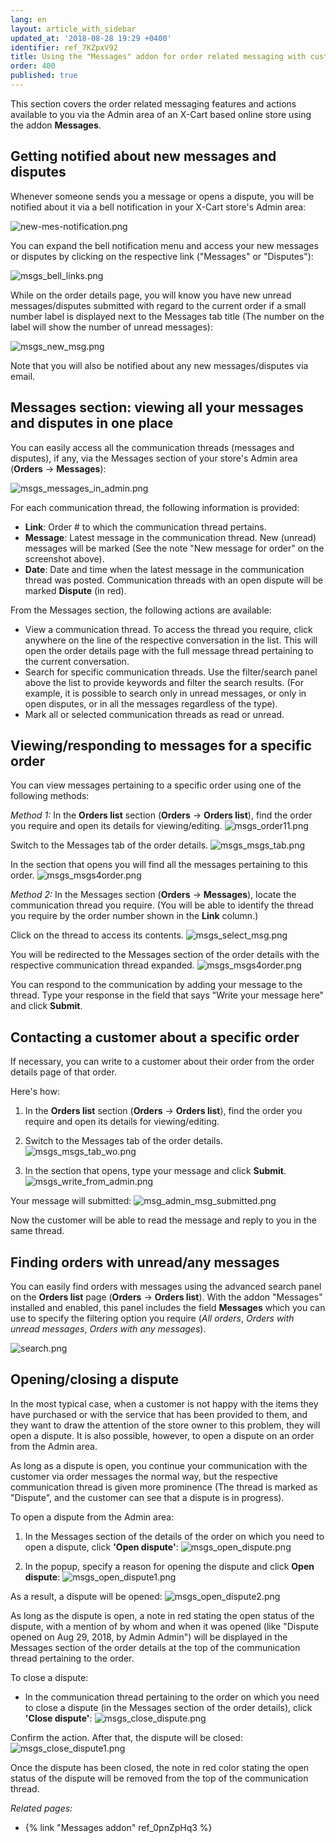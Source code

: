 ```yaml
---
lang: en
layout: article_with_sidebar
updated_at: '2018-08-28 19:29 +0400'
identifier: ref_7KZpxV92
title: Using the "Messages" addon for order related messaging with customers
order: 400
published: true
---
```

This section covers the order related messaging features and actions available to you via the Admin area of an X-Cart based online store using the addon **Messages**.

## Getting notified about new messages and disputes
Whenever someone sends you a message or opens a dispute, you will be notified about it via a bell notification in your X-Cart store's Admin area:

   ![new-mes-notification.png]({{site.baseurl}}/attachments/ref_09pfmGGi/new-mes-notification.png)

You can expand the bell notification menu and access your new messages or disputes by clicking on the respective link ("Messages" or "Disputes"):

   ![msgs_bell_links.png]({{site.baseurl}}/attachments/ref_7KZpxV92/msgs_bell_links.png)

While on the order details page, you will know you have new unread messages/disputes submitted with regard to the current order if a small number label is displayed next to the Messages tab title (The number on the label will show the number of unread messages):
   
   ![msgs_new_msg.png]({{site.baseurl}}/attachments/ref_7KZpxV92/msgs_new_msg.png)

Note that you will also be notified about any new messages/disputes via email.


## Messages section: viewing all your messages and disputes in one place
You can easily access all the communication threads (messages and disputes), if any, via the Messages section of your store's Admin area (**Orders** -> **Messages**):

   ![msgs_messages_in_admin.png]({{site.baseurl}}/attachments/ref_7KZpxV92/msgs_messages_in_admin.png)

For each communication thread, the following information is provided:
   
   * **Link**: Order # to which the communication thread pertains. 
   * **Message**: Latest message in the communication thread. New (unread) messages will be marked (See the note "New message for order" on the screenshot above).
   * **Date**: Date and time when the latest message in the communication thread was posted. 
Communication threads with an open dispute will be marked **Dispute** (in red).

From the Messages section, the following actions are available:

   * View a communication thread. To access the thread you require, click anywhere on the line of the respective conversation in the list. This will open the order details page with the full message thread pertaining to the current conversation.
   * Search for specific communication threads. Use the filter/search panel above the list to provide keywords and filter the search results. (For example, it is possible to search only in unread messages, or only in open disputes, or in all the messages regardless of the type).
   * Mark all or selected communication threads as read or unread.

## Viewing/responding to messages for a specific order
You can view messages pertaining to a specific order using one of the following methods:

_Method 1:_
   In the **Orders list** section (**Orders** -> **Orders list**), find the order you require and open its details for viewing/editing. 
   ![msgs_order11.png]({{site.baseurl}}/attachments/ref_7KZpxV92/msgs_order11.png)

   Switch to the Messages tab of the order details.
   ![msgs_msgs_tab.png]({{site.baseurl}}/attachments/ref_7KZpxV92/msgs_msgs_tab.png)

   In the section that opens you will find all the messages pertaining to this order.
   ![msgs_msgs4order.png]({{site.baseurl}}/attachments/ref_7KZpxV92/msgs_msgs4order.png)

 
_Method 2:_ 
   In the Messages section (**Orders** -> **Messages**), locate the communication thread you require. (You will be able to identify the thread you require by the order number shown in the **Link** column.) 
   
   Click on the thread to access its contents. 
   ![msgs_select_msg.png]({{site.baseurl}}/attachments/ref_7KZpxV92/msgs_select_msg.png)

   You will be redirected to the Messages section of the order details with the respective communication thread expanded.
   ![msgs_msgs4order.png]({{site.baseurl}}/attachments/ref_7KZpxV92/msgs_msgs4order.png)

You can respond to the communication by adding your message to the thread. Type your response in the field that says "Write your message here" and click **Submit**.

## Contacting a customer about a specific order
If necessary, you can write to a customer about their order from the order details page of that order.

Here's how:

   1. In the **Orders list** section (**Orders** -> **Orders list**), find the order you require and open its details for viewing/editing. 
 
   2. Switch to the Messages tab of the order details.
      ![msgs_msgs_tab_wo.png]({{site.baseurl}}/attachments/ref_7KZpxV92/msgs_msgs_tab_wo.png)

   3. In the section that opens, type your message and click **Submit**.
      ![msgs_write_from_admin.png]({{site.baseurl}}/attachments/ref_7KZpxV92/msgs_write_from_admin.png)

Your message will submitted:
      ![msg_admin_msg_submitted.png]({{site.baseurl}}/attachments/ref_7KZpxV92/msg_admin_msg_submitted.png)

Now the customer will be able to read the message and reply to you in the same thread.
   
## Finding orders with unread/any messages
You can easily find orders with messages using the advanced search panel on the **Orders list** page (**Orders** -> **Orders list**). With the addon "Messages" installed and enabled, this panel includes the field **Messages** which you can use to specify the filtering option you require (_All orders_, _Orders with unread messages_, _Orders with any messages_).
  
  ![search.png]({{site.baseurl}}/attachments/ref_09pfmGGi/search.png)

## Opening/closing a dispute
In the most typical case, when a customer is not happy with the items they have purchased or with the service that has been provided to them, and they want to draw the attention of the store owner to this problem, they will open a dispute. It is also possible, however, to open a dispute on an order from the Admin area. 

As long as a dispute is open, you continue your communication with the customer via order messages the normal way, but the respective communication thread is given more prominence (The thread is marked as "Dispute", and the customer can see that a dispute is in progress).

To open a dispute from the Admin area:

   1. In the Messages section of the details of the order on which you need to open a dispute, click **'Open dispute'**:
      ![msgs_open_dispute.png]({{site.baseurl}}/attachments/ref_7KZpxV92/msgs_open_dispute.png)
  
   2. In the popup, specify a reason for opening the dispute and click **Open dispute**:
      ![msgs_open_dispute1.png]({{site.baseurl}}/attachments/ref_7KZpxV92/msgs_open_dispute1.png)

As a result, a dispute will be opened:
   ![msgs_open_dispute2.png]({{site.baseurl}}/attachments/ref_7KZpxV92/msgs_open_dispute2.png)

As long as the dispute is open, a note in red stating the open status of the dispute, with a mention of by whom and when it was opened (like "Dispute opened on Aug 29, 2018, by Admin Admin") will be displayed in the Messages section of the order details at the top of the communication thread pertaining to the order.
   
To close a dispute:

   * In the communication thread pertaining to the order on which you need to close a dispute (in the Messages section of the order details), click **'Close dispute'**:
     ![msgs_close_dispute.png]({{site.baseurl}}/attachments/ref_7KZpxV92/msgs_close_dispute.png)

Confirm the action. After that, the dispute will be closed:
     ![msgs_close_dispute1.png]({{site.baseurl}}/attachments/ref_7KZpxV92/msgs_close_dispute1.png)

Once the dispute has been closed, the note in red color stating the open status of the dispute will be removed from the top of the communication thread.

_Related pages:_

   * {% link "Messages addon" ref_0pnZpHq3 %}
